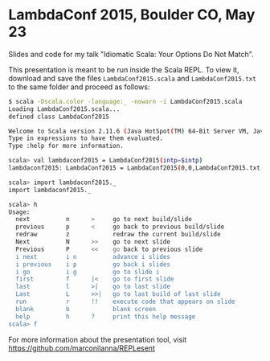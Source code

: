 LambdaConf 2015, Boulder CO, May 23
===================================

Slides and code for my talk "Idiomatic Scala: Your Options Do Not Match".

This presentation is meant to be run inside the Scala REPL.
To view it, download and save the files `LambdaConf2015.scala`
and `LambdaConf2015.txt` to the same folder and proceed as follows:

```sh
$ scala -Dscala.color -language:_ -nowarn -i LambdaConf2015.scala
Loading LambdaConf2015.scala...
defined class LambdaConf2015

Welcome to Scala version 2.11.6 (Java HotSpot(TM) 64-Bit Server VM, Java 1.8.0_45).
Type in expressions to have them evaluated.
Type :help for more information.

scala> val lambdaconf2015 = LambdaConf2015(intp=$intp)
lambdaconf2015: LambdaConf2015 = LambdaConf2015(0,0,LambdaConf2015.txt,false,false,scala.tools.nsc.interpreter.ILoop$ILoopInterpreter@26c8b296)

scala> import lambdaconf2015._
import lambdaconf2015._

scala> h
Usage:
  next          n      >     go to next build/slide
  previous      p      <     go back to previous build/slide
  redraw        z            redraw the current build/slide
  Next          N      >>    go to next slide
  Previous      P      <<    go back to previous slide
  i next        i n          advance i slides
  i previous    i p          go back i slides
  i go          i g          go to slide i
  first         f      |<    go to first slide
  last          l      >|    go to last slide
  Last          L      >>|   go to last build of last slide
  run           r      !!    execute code that appears on slide
  blank         b            blank screen
  help          h      ?     print this help message
scala> f
```

For more information about the presentation tool, visit https://github.com/marconilanna/REPLesent
